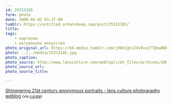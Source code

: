 ```yaml
---
id: 25313185
form: photo
date: 2008-02-02 03:27:00
tumblr: https://untitled.urbansheep.com/post/25313185/
title:
tags:
    - картинки
    - актуальное искусство
photo_original_url: https://64.media.tumblr.com/jH8nCgt1J4v9cwj7lQowB0EJ_400.jpg
photo: ../../media/25313185.jpg
photo_caption:
photo_source: http://www.lensculture.com/webloglc/mt_files/archives/2008/01/alexei.html
photo_source_url:
photo_source_title:

---
```


<p><a href="http://www.lensculture.com/webloglc/mt_files/archives/2008/01/alexei.html">Shimmering 21st century anonymous portraits - lens culture photography weblog</a> <small>(via <a href="http://curate.tumblr.com/post/25176689">curate</a>)</small></p>
